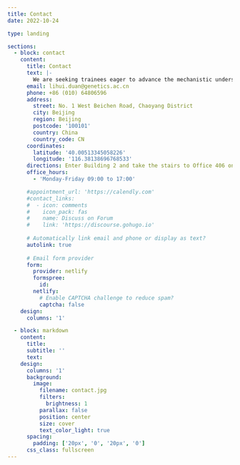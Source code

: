 ```yaml
---
title: Contact
date: 2022-10-24

type: landing

sections:
  - block: contact
    content:
      title: Contact
      text: |-
        We are seeking trainees eager to advance the mechanistic understanding of neuro-immune interactions in health and disease, leveraging state-of-the-art technology. Our focus spans neurodevelopmental disorders, neurodegenerative diseases, aging, infectious diseases, autoimmune conditions, and cancer.
      email: lihui.duan@genetics.ac.cn
      phone: +86 (010) 64806596
      address:
        street: No. 1 West Beichen Road, Chaoyang District
        city: Beijing
        region: Beijing
        postcode: '100101'
        country: China
        country_code: CN
      coordinates:
        latitude: '40.00513345058226'
        longitude: '116.38138696768533'
      directions: Enter Building 2 and take the stairs to Office 406 on Floor 4
      office_hours:
        - 'Monday-Friday 09:00 to 17:00'

      #appointment_url: 'https://calendly.com'
      #contact_links:
      #  - icon: comments
      #    icon_pack: fas
      #    name: Discuss on Forum
      #    link: 'https://discourse.gohugo.io'
    
      # Automatically link email and phone or display as text?
      autolink: true
    
      # Email form provider
      form:
        provider: netlify
        formspree:
          id:
        netlify:
          # Enable CAPTCHA challenge to reduce spam?
          captcha: false
    design:
      columns: '1'

  - block: markdown
    content:
      title:
      subtitle: ''
      text:
    design:
      columns: '1'
      background:
        image: 
          filename: contact.jpg
          filters:
            brightness: 1
          parallax: false
          position: center
          size: cover
          text_color_light: true
      spacing:
        padding: ['20px', '0', '20px', '0']
      css_class: fullscreen
---
```

